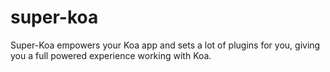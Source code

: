 # super-koa

Super-Koa empowers your Koa app and sets a lot of plugins for you, giving you a full powered experience working with Koa.
